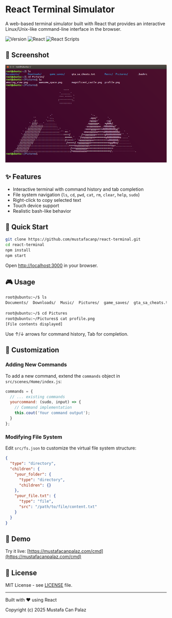 # React Terminal Simulator

A web-based terminal simulator built with React that provides an interactive Linux/Unix-like command-line interface in the browser.

![Version](https://img.shields.io/badge/version-1.1.3-blue.svg) ![React](https://img.shields.io/badge/react-18.3.1-61dafb.svg) ![React Scripts](https://img.shields.io/badge/react--scripts-5.0.1-green.svg)

## 📸 Screenshot

![Terminal Demo](.github/images/terminal-demo.png)

## ✨ Features

- Interactive terminal with command history and tab completion
- File system navigation (`ls`, `cd`, `pwd`, `cat`, `rm`, `clear`, `help`, `sudo`)
- Right-click to copy selected text
- Touch device support
- Realistic bash-like behavior

## 🚀 Quick Start

```bash
git clone https://github.com/mustafacanp/react-terminal.git
cd react-terminal
npm install
npm start
```

Open [http://localhost:3000](http://localhost:3000) in your browser.

## 🎮 Usage

```bash
root@ubuntu:~/$ ls
Documents/  Downloads/  Music/  Pictures/  game_saves/  gta_sa_cheats.txt  .bashrc

root@ubuntu:~/$ cd Pictures
root@ubuntu:~/Pictures$ cat profile.png
[File contents displayed]
```

Use ↑/↓ arrows for command history, Tab for completion.

## 🎨 Customization

### Adding New Commands

To add a new command, extend the `commands` object in `src/scenes/Home/index.js`:

```javascript
commands = {
  // ... existing commands
  yourcommand: (sudo, input) => {
    // Command implementation
    this.cout('Your command output');
  }
};
```

### Modifying File System

Edit `src/fs.json` to customize the virtual file system structure:

```json
{
  "type": "directory",
  "children": {
    "your_folder": {
      "type": "directory",
      "children": {}
    },
    "your_file.txt": {
      "type": "file",
      "src": "/path/to/file/content.txt"
    }
  }
}
```

## 🔗 Demo

Try it live: [https://mustafacanpalaz.com/cmd](https://mustafacanpalaz.com/cmd)

## 📝 License

MIT License - see [LICENSE](LICENSE) file.

---

Built with ❤️ using React

Copyright (c) 2025 Mustafa Can Palaz
